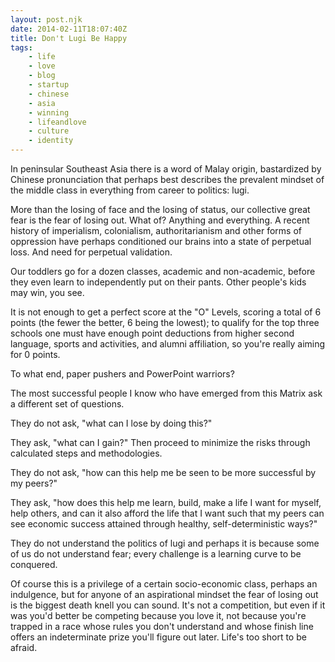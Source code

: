 ```yaml
---
layout: post.njk
date: 2014-02-11T18:07:40Z
title: Don't Lugi Be Happy
tags:
    - life
    - love
    - blog
    - startup
    - chinese
    - asia
    - winning
    - lifeandlove
    - culture
    - identity
---
```


In peninsular Southeast Asia there is a word of Malay origin, bastardized by Chinese pronunciation that perhaps best describes the prevalent mindset of the middle class in everything from career to politics: lugi.

More than the losing of face and the losing of status, our collective great fear is the fear of losing out. What of? Anything and everything. A recent history of imperialism, colonialism, authoritarianism and other forms of oppression have perhaps conditioned our brains into a state of perpetual loss. And need for perpetual validation.

Our toddlers go for a dozen classes, academic and non-academic, before they even learn to independently put on their pants. Other people's kids may win, you see.

It is not enough to get a perfect score at the "O" Levels, scoring a total of 6 points (the fewer the better, 6 being the lowest); to qualify for the top three schools one must have enough point deductions from higher second language, sports and activities, and alumni affiliation, so you're really aiming for 0 points.

To what end, paper pushers and PowerPoint warriors?

The most successful people I know who have emerged from this Matrix ask a different set of questions.

They do not ask, "what can I lose by doing this?"

They ask, "what can I gain?" Then proceed to minimize the risks through calculated steps and methodologies.

They do not ask, "how can this help me be seen to be more successful by my peers?"

They ask, "how does this help me learn, build, make a life I want for myself, help others, and can it also afford the life that I want such that my peers can see economic success attained through healthy, self-deterministic ways?"

They do not understand the politics of lugi and perhaps it is because some of us do not understand fear; every challenge is a learning curve to be conquered.

Of course this is a privilege of a certain socio-economic class, perhaps an indulgence, but for anyone of an aspirational mindset the fear of losing out is the biggest death knell you can sound. It's not a competition, but even if it was you'd better be competing because you love it, not because you're trapped in a race whose rules you don't understand and whose finish line offers an indeterminate prize you'll figure out later. Life's too short to be afraid.
